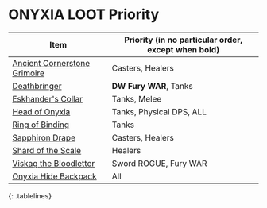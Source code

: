 <style>
.tablelines table, .tablelines td, .tablelines th {
        border: 1px solid black;
        }
</style>

# ONYXIA LOOT Priority

| Item                         | Priority (in no particular order, except when bold) | 
|------------------------------|-----------------------------------------------------| 
| [Ancient Cornerstone Grimoire](https://classic.wowhead.com/item=17067/ancient-cornerstone-grimoire) | Casters, Healers                                    | 
| [Deathbringer](https://classic.wowhead.com/item=17078/sapphiron-drape)                 | **DW Fury WAR**, Tanks                                  | 
| [Eskhander's Collar](https://classic.wowhead.com/item=18205/eskhandars-collar)           | Tanks, Melee                                        | 
| [Head of Onyxia](https://classic.wowhead.com/item=18423/head-of-onyxia)               | Tanks, Physical DPS, ALL                            | 
| [Ring of Binding](https://classic.wowhead.com/item=18813/ring-of-binding)              | Tanks                                               | 
| [Sapphiron Drape](https://classic.wowhead.com/item=17078/sapphiron-drape)              | Casters, Healers                                    | 
| [Shard of the Scale](https://classic.wowhead.com/item=17064/shard-of-the-scale)           | Healers                                             | 
| [Viskag the Bloodletter](https://classic.wowhead.com/item=17075/viskag-the-bloodletter)       | Sword ROGUE, Fury WAR                               | 
| [Onyxia Hide Backpack](https://classic.wowhead.com/item=17966/onyxia-hide-backpack)         | All                                                 | 
{: .tablelines}

